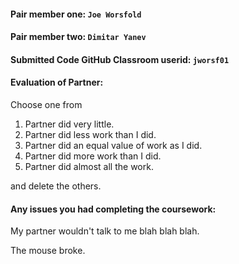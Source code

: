#### Pair member one: `Joe Worsfold`

#### Pair member two: `Dimitar Yanev`

#### Submitted Code GitHub Classroom userid: `jworsf01`

#### Evaluation of Partner:

Choose one from

1. Partner did very little.
2. Partner did less work than I did.
3. Partner did an equal value of work as I did.
4. Partner did more work than I did.
5. Partner did almost all the work.

and delete the others.

#### Any issues you had completing the coursework:

My partner wouldn't talk to me blah blah blah.

The mouse broke.

